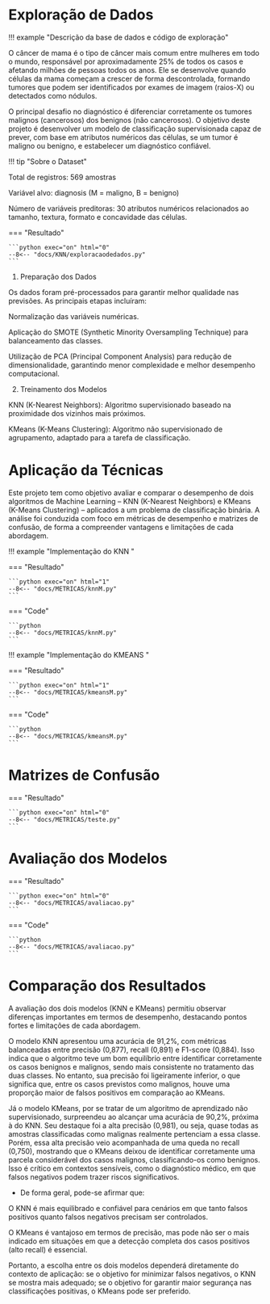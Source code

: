 # Exploração de Dados

!!! example "Descrição da base de dados e código de exploração"

O câncer de mama é o tipo de câncer mais comum entre mulheres em todo o mundo, responsável por aproximadamente 25% de todos os casos e afetando milhões de pessoas todos os anos. Ele se desenvolve quando células da mama começam a crescer de forma descontrolada, formando tumores que podem ser identificados por exames de imagem (raios-X) ou detectados como nódulos.

O principal desafio no diagnóstico é diferenciar corretamente os tumores malignos (cancerosos) dos benignos (não cancerosos). O objetivo deste projeto é desenvolver um modelo de classificação supervisionada capaz de prever, com base em atributos numéricos das células, se um tumor é maligno ou benigno, e estabelecer um diagnóstico confiável.

!!! tip "Sobre o Dataset"

Total de registros: 569 amostras

Variável alvo: diagnosis (M = maligno, B = benigno)

Número de variáveis preditoras: 30 atributos numéricos relacionados ao tamanho, textura, formato e concavidade das células.


=== "Resultado"

    ```python exec="on" html="0"
    --8<-- "docs/KNN/exploracaodedados.py"
    ```


1. Preparação dos Dados

Os dados foram pré-processados para garantir melhor qualidade nas previsões. As principais etapas incluíram:

Normalização das variáveis numéricas.

Aplicação do SMOTE (Synthetic Minority Oversampling Technique) para balanceamento das classes.

Utilização de PCA (Principal Component Analysis) para redução de dimensionalidade, garantindo menor complexidade e melhor desempenho computacional.

2. Treinamento dos Modelos

KNN (K-Nearest Neighbors): Algoritmo supervisionado baseado na proximidade dos vizinhos mais próximos.

KMeans (K-Means Clustering): Algoritmo não supervisionado de agrupamento, adaptado para a tarefa de classificação.

# Aplicação da Técnicas

Este projeto tem como objetivo avaliar e comparar o desempenho de dois algoritmos de Machine Learning – KNN (K-Nearest Neighbors) e KMeans (K-Means Clustering) – aplicados a um problema de classificação binária. A análise foi conduzida com foco em métricas de desempenho e matrizes de confusão, de forma a compreender vantagens e limitações de cada abordagem.

!!! example "Implementação do KNN "


=== "Resultado"

    ```python exec="on" html="1"
    --8<-- "docs/METRICAS/knnM.py"
    ```
=== "Code"

    ```python
    --8<-- "docs/METRICAS/knnM.py"
    ``` 



!!! example "Implementação do KMEANS "



=== "Resultado"

    ```python exec="on" html="1"
    --8<-- "docs/METRICAS/kmeansM.py"
    ```

=== "Code"

    ```python
    --8<-- "docs/METRICAS/kmeansM.py"
    ``` 





# Matrizes de Confusão

=== "Resultado"

    ```python exec="on" html="0"
    --8<-- "docs/METRICAS/teste.py"
    ```



# Avaliação dos Modelos

=== "Resultado"

    ```python exec="on" html="0"
    --8<-- "docs/METRICAS/avaliacao.py"
    ```
=== "Code"

    ```python
    --8<-- "docs/METRICAS/avaliacao.py"
    ``` 


# Comparação dos Resultados

A avaliação dos dois modelos (KNN e KMeans) permitiu observar diferenças importantes em termos de desempenho, destacando pontos fortes e limitações de cada abordagem.

O modelo KNN apresentou uma acurácia de 91,2%, com métricas balanceadas entre precisão (0,877), recall (0,891) e F1-score (0,884). Isso indica que o algoritmo teve um bom equilíbrio entre identificar corretamente os casos benignos e malignos, sendo mais consistente no tratamento das duas classes. No entanto, sua precisão foi ligeiramente inferior, o que significa que, entre os casos previstos como malignos, houve uma proporção maior de falsos positivos em comparação ao KMeans.

Já o modelo KMeans, por se tratar de um algoritmo de aprendizado não supervisionado, surpreendeu ao alcançar uma acurácia de 90,2%, próxima à do KNN. Seu destaque foi a alta precisão (0,981), ou seja, quase todas as amostras classificadas como malignas realmente pertenciam a essa classe. Porém, essa alta precisão veio acompanhada de uma queda no recall (0,750), mostrando que o KMeans deixou de identificar corretamente uma parcela considerável dos casos malignos, classificando-os como benignos. Isso é crítico em contextos sensíveis, como o diagnóstico médico, em que falsos negativos podem trazer riscos significativos.

- De forma geral, pode-se afirmar que:

O KNN é mais equilibrado e confiável para cenários em que tanto falsos positivos quanto falsos negativos precisam ser controlados.

O KMeans é vantajoso em termos de precisão, mas pode não ser o mais indicado em situações em que a detecção completa dos casos positivos (alto recall) é essencial.

Portanto, a escolha entre os dois modelos dependerá diretamente do contexto de aplicação: se o objetivo for minimizar falsos negativos, o KNN se mostra mais adequado; se o objetivo for garantir maior segurança nas classificações positivas, o KMeans pode ser preferido.